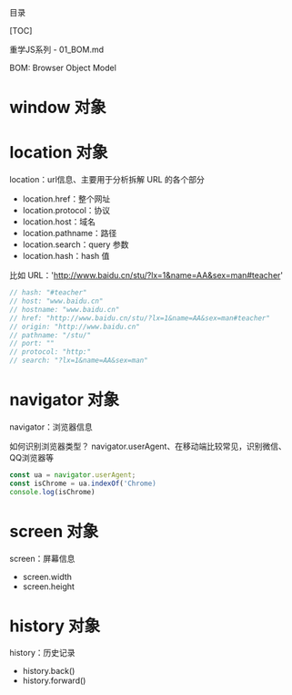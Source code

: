 目录

[TOC]


重学JS系列 - 01_BOM.md



BOM: Browser Object Model

# window 对象

# location 对象
location：url信息、主要用于分析拆解 URL 的各个部分

- location.href：整个网址 
- location.protocol：协议
- location.host：域名 
- location.pathname：路径 
- location.search：query 参数
- location.hash：hash 值

比如 URL：'http://www.baidu.cn/stu/?lx=1&name=AA&sex=man#teacher'
```js
// hash: "#teacher"
// host: "www.baidu.cn"
// hostname: "www.baidu.cn"
// href: "http://www.baidu.cn/stu/?lx=1&name=AA&sex=man#teacher"
// origin: "http://www.baidu.cn"
// pathname: "/stu/"
// port: ""
// protocol: "http:"
// search: "?lx=1&name=AA&sex=man"
```

# navigator 对象
navigator：浏览器信息

如何识别浏览器类型？ navigator.userAgent、在移动端比较常见，识别微信、QQ浏览器等
```js
const ua = navigator.userAgent;
const isChrome = ua.indexOf('Chrome)
console.log(isChrome)
```

# screen 对象
screen：屏幕信息
- screen.width
- screen.height

# history 对象
history：历史记录
- history.back()
- history.forward()




